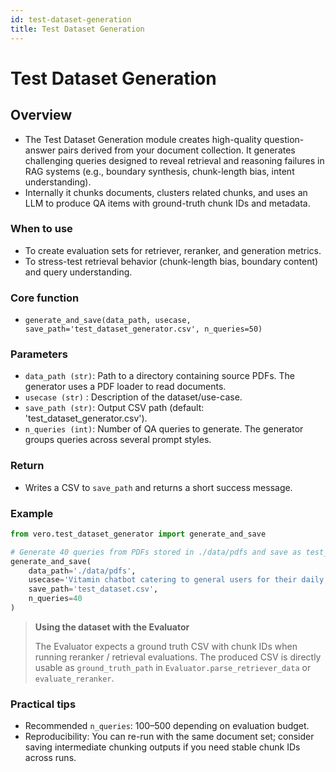 ```yaml
---
id: test-dataset-generation
title: Test Dataset Generation
---
```


# Test Dataset Generation

## **Overview**
- The Test Dataset Generation module creates high-quality question-answer pairs derived from your document collection. It generates challenging queries designed to reveal retrieval and reasoning failures in RAG systems (e.g., boundary synthesis, chunk-length bias, intent understanding).
- Internally it chunks documents, clusters related chunks, and uses an LLM to produce QA items with ground-truth chunk IDs and metadata.

### When to use
- To create evaluation sets for retriever, reranker, and generation metrics.
- To stress-test retrieval behavior (chunk-length bias, boundary content) and query understanding.

### Core function
- `generate_and_save(data_path, usecase, save_path='test_dataset_generator.csv', n_queries=50)`

### Parameters
- `data_path (str)`: Path to a directory containing source PDFs. The generator uses a PDF loader to read documents.
- `usecase (str)`  : Description of the dataset/use-case.
- `save_path (str)`: Output CSV path (default: 'test_dataset_generator.csv').
- `n_queries (int)`: Number of QA queries to generate. The generator groups queries across several prompt styles.

### Return
- Writes a CSV to `save_path` and returns a short success message.

### **Example**
```py
from vero.test_dataset_generator import generate_and_save

# Generate 40 queries from PDFs stored in ./data/pdfs and save as test_dataset.csv
generate_and_save(
    data_path='./data/pdfs',
    usecase='Vitamin chatbot catering to general users for their daily queries',
    save_path='test_dataset.csv',
    n_queries=40
)
```

>**Using the dataset with the Evaluator**
>
>The Evaluator expects a ground truth CSV with chunk IDs when running reranker / retrieval evaluations. The produced CSV is directly usable as `ground_truth_path` in `Evaluator.parse_retriever_data` or `evaluate_reranker`.


### Practical tips
- Recommended `n_queries`: 100–500 depending on evaluation budget.
- Reproducibility: You can re-run with the same document set; consider saving intermediate chunking outputs if you need stable chunk IDs across runs.
